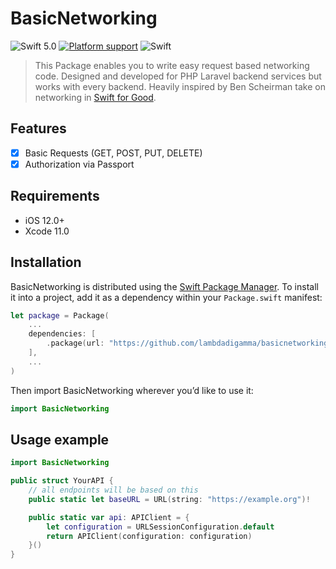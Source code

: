 # BasicNetworking

![Swift 5.0](https://img.shields.io/badge/Swift-5.1-blue.svg?style=flat)
[![Platform support](https://img.shields.io/badge/platform-ios%20%7C%20osx%20%7C%20tvos%20%7C%20watchos-lightgrey.svg?style=flat-square)](https://github.com/LambdaDigamma/BasicNetworking/blob/master/LICENSE.md)
![Swift](https://github.com/LambdaDigamma/BasicNetworking/workflows/Swift/badge.svg) 

> This Package enables you to write easy request based networking code. 
> Designed and developed for PHP Laravel backend services but works with every backend.
> Heavily inspired by Ben Scheirman take on networking in [Swift for Good](https://www.swiftforgood.com).

## Features

- [x] Basic Requests (GET, POST, PUT, DELETE)
- [x] Authorization via Passport

## Requirements

- iOS 12.0+
- Xcode 11.0

## Installation

BasicNetworking is distributed using the [Swift Package Manager](https://swift.org/package-manager). To install it into a project, add it as a dependency within your `Package.swift` manifest:

```swift
let package = Package(
    ...
    dependencies: [
        .package(url: "https://github.com/lambdadigamma/basicnetworking.git", from: "0.1.0")
    ],
    ...
)
```

Then import BasicNetworking wherever you’d like to use it:

```swift
import BasicNetworking
```

## Usage example

```swift
import BasicNetworking

public struct YourAPI {
    // all endpoints will be based on this
    public static let baseURL = URL(string: "https://example.org")!

    public static var api: APIClient = {
        let configuration = URLSessionConfiguration.default
        return APIClient(configuration: configuration)
    }()
}

```
